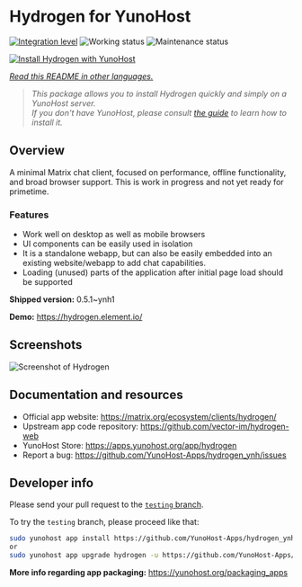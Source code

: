<!--
N.B.: This README was automatically generated by <https://github.com/YunoHost/apps/tree/master/tools/readme_generator>
It shall NOT be edited by hand.
-->

# Hydrogen for YunoHost

[![Integration level](https://apps.yunohost.org/badge/integration/hydrogen)](https://ci-apps.yunohost.org/ci/apps/hydrogen/)
![Working status](https://apps.yunohost.org/badge/state/hydrogen)
![Maintenance status](https://apps.yunohost.org/badge/maintained/hydrogen)

[![Install Hydrogen with YunoHost](https://install-app.yunohost.org/install-with-yunohost.svg)](https://install-app.yunohost.org/?app=hydrogen)

*[Read this README in other languages.](./ALL_README.md)*

> *This package allows you to install Hydrogen quickly and simply on a YunoHost server.*  
> *If you don't have YunoHost, please consult [the guide](https://yunohost.org/install) to learn how to install it.*

## Overview

A minimal Matrix chat client, focused on performance, offline functionality, and broad browser support. This is work in progress and not yet ready for primetime.

### Features

- Work well on desktop as well as mobile browsers
- UI components can be easily used in isolation
- It is a standalone webapp, but can also be easily embedded into an existing website/webapp to add chat capabilities.
- Loading (unused) parts of the application after initial page load should be supported


**Shipped version:** 0.5.1~ynh1

**Demo:** <https://hydrogen.element.io/>

## Screenshots

![Screenshot of Hydrogen](./doc/screenshots/hydrogen-large.png)

## Documentation and resources

- Official app website: <https://matrix.org/ecosystem/clients/hydrogen/>
- Upstream app code repository: <https://github.com/vector-im/hydrogen-web>
- YunoHost Store: <https://apps.yunohost.org/app/hydrogen>
- Report a bug: <https://github.com/YunoHost-Apps/hydrogen_ynh/issues>

## Developer info

Please send your pull request to the [`testing` branch](https://github.com/YunoHost-Apps/hydrogen_ynh/tree/testing).

To try the `testing` branch, please proceed like that:

```bash
sudo yunohost app install https://github.com/YunoHost-Apps/hydrogen_ynh/tree/testing --debug
or
sudo yunohost app upgrade hydrogen -u https://github.com/YunoHost-Apps/hydrogen_ynh/tree/testing --debug
```

**More info regarding app packaging:** <https://yunohost.org/packaging_apps>
